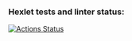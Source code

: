 ### Hexlet tests and linter status:
[![Actions Status](https://github.com/GulshatNigma/php-project-57/workflows/hexlet-check/badge.svg)](https://github.com/GulshatNigma/php-project-57/actions)